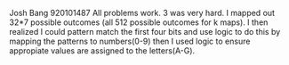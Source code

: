 Josh Bang 920101487
All problems work.
3 was very hard. I mapped out 32*7 possible outcomes (all 512 possible outcomes for k maps). I then realized I could pattern match the first four bits and use logic to do this by mapping the patterns to numbers(0-9) then I used logic to ensure appropiate values are assigned to the letters(A-G).
